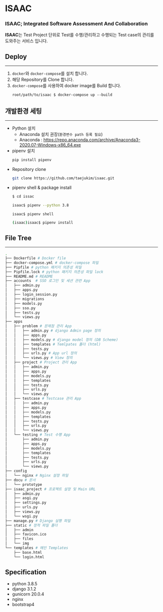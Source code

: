 # ISAAC
### ISAAC; Integrated Software Assessment And Collaboration

**ISAAC**는 Test Project 단위로 Test를 수행/관리하고 수행되는 Test case의 관리를 도와주는 서비스 입니다.

## Deploy
------

1) `docker`와 `docker-compose`를 설치 합니다.
2) 해당 Repository를 Clone 합니다.
3) `docker-compose`를 사용하여 docker image를 Build 합니다.
    ```shell
    root/path/to/isaac $ docker-compose up --build
    ```

## 개발환경 세팅
-----

 * Python 설치
    * Anaconda 설치 권장(`환경변수 path 등록 필요`)
    * Anaconda : https://repo.anaconda.com/archive/Anaconda3-2020.07-Windows-x86_64.exe
 * pipenv 설치
    ```bash
    pip install pipenv
    ```
 * Repository clone
    ```bash
    git clone https://github.com/taejukim/isaac.git
    ```
 * pipenv shell & package install
    ```bash
    $ cd issac

    isaac$ pipenv --python 3.8

    isaac$ pipenv shell

    (isaac)isaac$ pipenv install

    ```


## File Tree
-----

```bash
.
├── Dockerfile # Docker file
├── docker-compose.yml # docker-compose 파일
├── Pipfile # python 패키지 의존성 파일
├── Pipfile.lock # python 패키지 의존성 파일 lock
├── README.md # README
├── accounts  # SSO 로그인 및 세션 관련 App
│   ├── admin.py
│   ├── apps.py
│   ├── login_session.py
│   ├── migrations
│   ├── models.py
│   ├── sso.py
│   ├── tests.py
│   └── views.py
├── apps
│   ├── problem # 문제점 관리 App
│   │   ├── admin.py # django Admin page 정의
│   │   ├── apps.py
│   │   ├── models.py # django model 정의 (DB Scheme)
│   │   ├── templates # Temlpates 폴더 (html)
│   │   ├── tests.py 
│   │   ├── urls.py # App url 정의
│   │   └── views.py # View 정의
│   ├── project # Project 관리 App
│   │   ├── admin.py
│   │   ├── apps.py
│   │   ├── models.py
│   │   ├── templates
│   │   ├── tests.py
│   │   ├── urls.py
│   │   └── views.py
│   ├── testcase # Testcase 관리 App
│   │   ├── admin.py
│   │   ├── apps.py
│   │   ├── models.py
│   │   ├── templates
│   │   ├── tests.py
│   │   ├── urls.py
│   │   └── views.py
│   └── testing # Test 수행 App
│       ├── admin.py
│       ├── apps.py
│       ├── models.py
│       ├── templates
│       ├── tests.py
│       ├── urls.py
│       └── views.py
├── config 
│   └── nginx # Nginx 설정 파일
├── docu # 문서
│   └── prototype
├── isaac_project # 프로젝트 설정 및 Main URL
│   ├── admin.py
│   ├── asgi.py
│   ├── settings.py
│   ├── urls.py
│   ├── views.py
│   └── wsgi.py
├── manage.py # Django 실행 파일
├── static # 정적 파일 폴더
│   ├── admin
│   ├── favicon.ico
│   ├── files
│   └── img
└── templates # 메인 Templates
    ├── base.html
    └── login.html
```


Specification
-----
- python 3.8.5
- django 3.1.2
- gunicorn 20.0.4
- nginx
- bootstrap4
